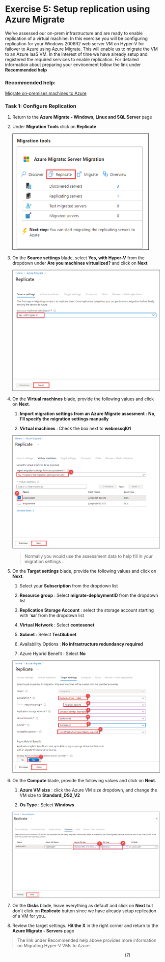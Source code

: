 # Exercise 5: Setup replication using Azure Migrate

We've assessed our on-prem infrastructure and are ready to enable replication of a virtual machine.  In this exercise you will be configuring replication for your Windows 2008R2 web server VM on Hyper-V for failover to Azure using Azure Migrate. This will enable us to migrate the VM to an Azure IaaS VM. In the interest of time we have already setup and registered the required services to enable replication. For detailed information about preparing your environment follow the link under **Recommended help**

### Recommended help:

[Migrate on-premises machines to Azure](https://docs.microsoft.com/en-us/azure/migrate/tutorial-migrate-hyper-v)

### Task 1: Configure Replication

1. Return to the **Azure Migrate - Windows, Linux and SQL Server** page

1. Under **Migration Tools** click on **Replicate**

   ![Access and Migrate](image/discoverassess-25.png)

1. On the **Source settings** blade, select **Yes, with Hyper-V** from the dropdown under **Are you machines virtualized?** and click on **Next**

   ![Access and Migrate](image/discoverassess-26.png)

1. On the **Virtual machines** blade, provide the following values and click on **Next**.
   
     1. **Import migration settings from an Azure Migrate assesment** : **No, I'll specify the migration settings manually** 
     
     1. **Virtual machines** : Check the box next to **webmssql01**

   ![Access and Migrate](image/discoverassess-27.png)
   
    > Normally you would use the assessment data to help fill in your migration settings .

1. On the **Target settings** blade, provide the following values and click on **Next**.
 
     1. Select your **Subscription** from the dropdown list

     2. **Resource group** : Select **migrate-deploymentID** from the dropdown list

     3. **Replication Storage Account** : select the storage account starting with '**sa**' from the dropdown list 

     4. **Virtual Network** : Select **contosonet**

     5. **Subnet** : Select **TestSubnet**
     
     6. Availability Options : **No infrastructure redundancy required**

     7. Azure Hybrid Benefit : Select **No**

   ![Access and Migrate](image/discoverassess-28.png)
   
1. On the **Compute** blade, provide the following values and click on **Next**.

    1. **Azure VM size** : click the Azure VM size dropdown, and change the VM size to **Standard_DS2_V2**
    
    2.  **Os Type** : Select **Windows**
    
   ![Access and Migrate](image/discoverassess-29.png)
  
1. On the **Disks** blade, leave everything as default and click on **Next** but don't click on **Replicate** button since we have already setup replication of a VM for you..

1. Review the target settings. **Hit the X** in the right corner and return to the **Azure Migrate - Servers** page 

> The link under Recommended help above provides more information on Migrating Hyper-V VMs to Azure.


&nbsp;&nbsp;&nbsp;&nbsp;&nbsp;&nbsp;&nbsp;&nbsp;&nbsp;&nbsp;&nbsp;&nbsp;&nbsp;&nbsp;&nbsp;&nbsp;&nbsp;&nbsp;&nbsp;&nbsp;&nbsp;&nbsp;&nbsp;&nbsp;&nbsp;&nbsp;&nbsp;&nbsp;&nbsp;&nbsp;&nbsp;&nbsp;&nbsp;&nbsp;&nbsp;&nbsp;&nbsp;&nbsp;&nbsp;&nbsp;&nbsp;&nbsp;&nbsp;&nbsp;&nbsp;&nbsp;&nbsp;&nbsp;&nbsp;&nbsp;&nbsp;&nbsp;&nbsp;&nbsp;&nbsp;&nbsp;&nbsp;&nbsp;&nbsp;&nbsp;&nbsp;&nbsp;&nbsp;&nbsp;&nbsp;&nbsp;&nbsp;&nbsp;&nbsp;&nbsp;&nbsp;&nbsp;&nbsp;&nbsp;&nbsp;&nbsp;&nbsp;&nbsp;&nbsp;&nbsp;&nbsp;&nbsp;&nbsp;&nbsp;&nbsp;&nbsp;&nbsp;&nbsp;&nbsp;&nbsp;&nbsp;&nbsp;&nbsp;&nbsp;&nbsp;&nbsp;&nbsp;&nbsp;&nbsp;(7)
